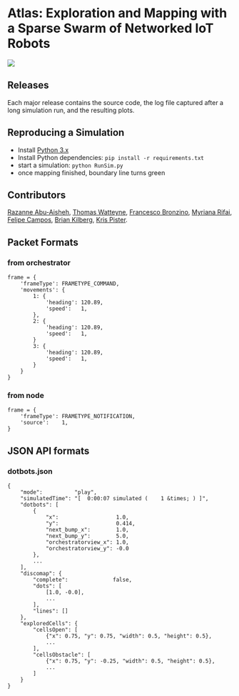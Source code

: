 # Atlas: Exploration and Mapping with a Sparse Swarm of Networked IoT Robots

![](static/ui.gif)

## Releases

Each major release contains the source code, the log file captured after a long simulation run, and the resulting plots.

## Reproducing a Simulation

- Install [Python 3.x](https://www.python.org/downloads/)
- Install Python dependencies: `pip install -r requirements.txt`
- start a simulation: `python RunSim.py`
- once mapping finished, boundary line turns green

## Contributors

[Razanne Abu-Aisheh](https://www.linkedin.com/in/razanne-abu-aisheh-602b06105/),
[Thomas Watteyne](http://www.thomaswatteyne.com),
[Francesco Bronzino](https://www.bell-labs.com/usr/francesco.bronzino),
[Myriana Rifai](https://www.linkedin.com/in/myriana-rifai-5b6b40b1/),
[Felipe Campos](https://www.linkedin.com/in/felipe-rocha-campos/),
[Brian Kilberg](https://www.linkedin.com/in/brian-kilberg/),
[Kris Pister](https://bamlab.berkeley.edu/).

## Packet Formats

### from orchestrator

```
frame = {
    'frameType': FRAMETYPE_COMMAND,
    'movements': {
        1: {
            'heading': 120.89, 
            'speed':   1,
        },
        2: {
            'heading': 120.89, 
            'speed':   1,
        }
        3: {
            'heading': 120.89, 
            'speed':   1,
        }
    }
}
```

### from node

```
frame = {
    'frameType': FRAMETYPE_NOTIFICATION,
    'source':    1,
}
```

## JSON API formats

### dotbots.json

```
{
    "mode":          "play",
    "simulatedTime": "[  0:00:07 simulated (    1 &times; ) ]",
    "dotbots": [
        {
            "x":                  1.0,
            "y":                  0.414,
            "next_bump_x":        1.0,
            "next_bump_y":        5.0,
            "orchestratorview_x": 1.0,
            "orchestratorview_y": -0.0
        },
        ...
    ],
    "discomap": {
        "complete":              false,
        "dots": [
            [1.0, -0.0],
            ...
        ],
        "lines": []
    },
    "exploredCells": {
        "cellsOpen": [
            {"x": 0.75, "y": 0.75, "width": 0.5, "height": 0.5},
            ...
        ],
        "cellsObstacle": [
            {"x": 0.75, "y": -0.25, "width": 0.5, "height": 0.5},
            ...
        ]
    }
}
```
